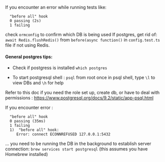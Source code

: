 If you encounter an error while running tests like: 
```
  "before all" hook
  0 passing (2s)
  1 failing
```
check `ormconfig` to confirm which DB is being used
If postgres, get rid of: 
`await Redis.flushRedis()` from `before(async function()` in `config.test.ts` file if not using Redis.

#### General postgres tips:

- Check if postgress is installed `which postgres`

- To start postgresql shell :
`psql` from root 
once in psql shell, type `\l` to view DBs and `\h` for help

Refer to this doc if you need the role set up, create db, or have to deal with permissions :
https://www.postgresql.org/docs/9.2/static/app-psql.html

If you encounter error :
```
  "before all" hook
  0 passing (35ms)
  1 failing
  1)  "before all" hook:
     Error: connect ECONNREFUSED 127.0.0.1:5432
```
... you need to be running the DB in the background to establish server connection:
`brew services start postgresql` (this assumes you have Homebrew installed)
